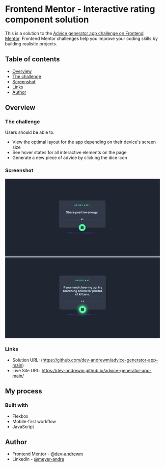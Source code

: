 # Frontend Mentor - Interactive rating component solution

This is a solution to the [Advice generator app challenge on Frontend Mentor](https://www.frontendmentor.io/challenges/advice-generator-app-QdUG-13db). Frontend Mentor challenges help you improve your coding skills by building realistic projects.

## Table of contents

- [Overview](#overview)
- [The challenge](#the-challenge)
- [Screenshot](#screenshot)
- [Links](#links)
- [Author](#author)

## Overview

### The challenge

Users should be able to:

- View the optimal layout for the app depending on their device's screen size
- See hover states for all interactive elements on the page
- Generate a new piece of advice by clicking the dice icon

### Screenshot

![](screenshots/desktop.jpg)
![](screenshots/desktop_active_state.jpg)

### Links

- Solution URL: (https://github.com/dev-andrewm/advice-generator-app-main)
- Live Site URL: https://dev-andrewm.github.io/advice-generator-app-main/

## My process

### Built with

- Flexbox
- Mobile-first workflow
- JavaScript

## Author

- Frontend Mentor - [@dev-andrewm](https://www.frontendmentor.io/profile/dev-andrewm)
- LinkedIn - [@meyer-andre](https://www.linkedin.com/in/meyer-andre)

